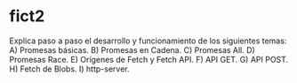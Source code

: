 # fict2
Explica paso a paso el desarrollo y funcionamiento de los siguientes temas: A) Promesas básicas. B) Promesas en Cadena. C) Promesas All. D) Promesas Race. E) Orígenes de Fetch y Fetch API. F) API GET. G) API POST. H) Fetch de Blobs. I) http-server.
